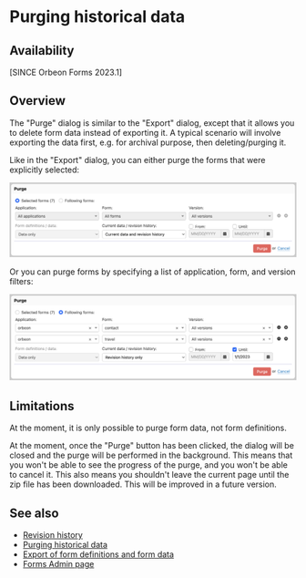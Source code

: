 # Purging historical data

## Availability

[SINCE Orbeon Forms 2023.1]

## Overview

The "Purge" dialog is similar to the "Export" dialog, except that it allows you to delete form data instead of exporting it. A typical scenario will involve exporting the data first, e.g. for archival purpose, then deleting/purging it.

Like in the "Export" dialog, you can either purge the forms that were explicitly selected:

![Purge selected forms](../images/purge-selected-forms.png)

Or you can purge forms by specifying a list of application, form, and version filters:

![Purge following forms](../images/purge-following-forms.png)

## Limitations

At the moment, it is only possible to purge form data, not form definitions.

At the moment, once the "Purge" button has been clicked, the dialog will be closed and the purge will be performed in the background. This means that you won't be able to see the progress of the purge, and you won't be able to cancel it. This also means you shouldn't leave the current page until the zip file has been downloaded. This will be improved in a future version.

## See also

- [Revision history](revision-history.md)
- [Purging historical data](purging-historical-data.md)
- [Export of form definitions and form data](exporting-form-definitions-and-form-data.md)
- [Forms Admin page](forms-admin-page.md)
